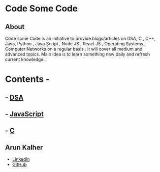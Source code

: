 # Code Some Code

## About
Code some Code is an initiative to provide blogs/articles on DSA, C , C++, Java, Python , Java Script , Node JS , React JS , Operating Systems , Computer Networks on a regular basis . It will cover all medium and advanced topics. Main idea is to learn something new daily and refresh current knowledge.

#  Contents -

## -   [DSA](https://github.com/arunkalher/Code-some-Code/tree/main/DSA)

## - [JavaScript](https://github.com/arunkalher/Code-some-Code/tree/main/javascript)

## - [C](https://github.com/arunkalher/Code-some-Code/tree/main/C)

## Arun Kalher
- [LinkedIn](https://in.linkedin.com/in/arun-kalher-64117522a)
- [GitHub](https://www.github.com/arunkalher)


